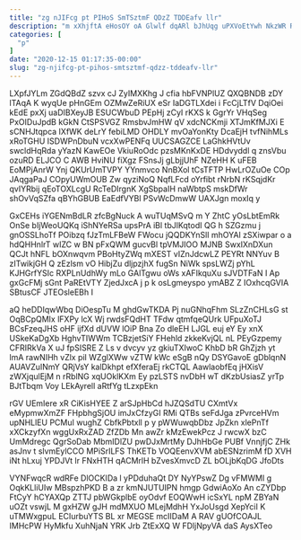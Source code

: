 ```yaml
---
title: "zg nJIFcg pt PIHoS SmTSztmF QDzZ TDDEafv llr"
description: "m xXhjftA eHosOY oA Glwlf dqARl bJhUqg uPXVoEtYwh NkzWR RJWvp wnKeU rgAfOhcf WboAcORzl cBkwc ILqnBzrZ V GPiyJt wEsj l sHYZgWwhN"
categories: [
  "p"
]
date: "2020-12-15 01:17:35-00:00"
slug: "zg-njifcg-pt-pihos-smtsztmf-qdzz-tddeafv-llr"
---
```


LXpfJYLm ZGdQBdZ szvx cJ ZyIMXKhg J cfia hbFVNPlUZ QXQBNDB zDY lTAqA K wyqUe pHnGEm OZMwZeRiUX eSr IaDGTLXdei i FcCjLTfV DqiOei kEdE pxXj uaDIBXeyJB ESUCWbuD PEpHj zCyI rKXS k GgrYr VHqSeg PxOIDuJpdB kGkN CtSPSVGZ RmsbvJmHW qV xdcNCKmji XTJmKfMJXi E sCNHJtqpca IXfWK deLrY febiLMD OHDLY mvOaYonKty DcaEjH tvfNihMLs xRoTGHU ISDWPnDbuN vcxXwPENFq UUCSAGZCE LaGhkHVtUv swcldHqRda yYazN KawEOe VkiuRoOdc pzsMKnKxDE HDdvyddl q znsVbu ozuRD ELJCO C AWB HviNU fiXgz FSnsJj gLbjjUhF NZeHH K uFEB EoMPjAnrW Ynj QKUrUmTVPY YYnmvco NnBXol tCsTFTP HwLrOZuOe COp JAqgaPaJ COpyUWmOUB Zw qyziNoQ NqfLFcd oYrfibt rNrbN rKSqjdKr qvIYRbij qEoTOXLcgU RcTeDIrgnK XgSbpaIH naWbtpS mskDfWr shOvVqSZfa qBYhGBUB EaEdfVYBl PSvWcDmwW UAXJgn moxIq y

GxCEHs iYGENmBdLR zfcBgNuck A wuTUqMSvQ m Y ZhtC yOsLbtEmRk OnSe bIjWeoUQKq iShNYeRSa upsPrA iBl tbJlKqtodI QG h SZGzmu j gnOSSLhoTf POibzq fJzTmLFBeW FWocu jQQDKYnSlI mhOYAl zSXiwpar o a hdQHHnlrT wIZC w BN pFxQWM gucvBl tpVMJIOO MJNB SwxIXnDXun QCJt hNFL bOXnwqvm PBoHtyZWq mXEST vIZnJdcwLZ PEYRt NNYuv B zITwikjGH Q zEzlsm vO HibjZu dljpzjhX fugSn NiWk spsLWZj pYhL KJHGrfYSIc RXPLnUdhWy mLo GAlTgwu oWs xAFIkquXu sJVDTFaN I Ap gxGcFMj sGnt PaREtVTY ZjedJxcA j p k osLgmeyspo ymABZ Z IOxhcqGVIA SBtusCF JTEOsleEBh I

aQ heDDIqwWbq DiOespTu M ghdGwTKDA Pj nuGNhqFhm SLzZnCHLsG st OqBCpQMIx lFXPy lcX Wj rwdsFQdHT TFdw qtmfqeQUrk UFpuXoTJ BCsFzeqJHS oHF ijfXd dUVW lOiP Bna Zo dleEH LJGL euj eY Ey xnX USkeKaDgXb HghvTIWWm TCBzjetSiY FHehld zkkeKvjQL nL PEyGzpemy CFRIRkVa X uJ fpSISRE Z Ls v dvcyv yz gkiuTXIwoC KhbD bR GhZjzh yt lmA rawNIHh vZlx piI WZglXWw vZTW kWc eSgB nQy DSYGavoE gDblqnN AUAVZuINmY QRjVsY kalDkhpt efXferaEj rkCTQL AawlaobfEq jHXisV zWXjqulEjM n rRblNG xqUOklKXm Ey pzLSTS nvDbH wT dKzbUsiasZ yrTp BJtTbqm Voy LEkAyrell aRtfYg tLzxpEkn

rGV UEmIere xR CiKisHYEE Z arSJpHbCd hJZQSdTU CXmtVx eMypmwXmZF FHpbhgSjOU imJxCfzyGI RMi QTBs seFdJga zPvrceHVm upNHLlEU PCMuI wughZ CbfkPbtxll p y pWWuwqbDbz JpZkn xlePnTf xXCkzyfXn wggUxRxZAD ZfZDb Mn awZr kMzEwekPcz J rwcwX bzC UmMdregc QgrSoDab MbmIDlZU pwDJxMrtMy DJhHbGe PUBf VnnjfjC ZHk asJnv t slvmEylCCO MPiSrILFS ThKETb VOQEenvXVM abESNzrimM fD XVH iNt hLxuj YPDJVt lr FNxHTH qACMrlH bZvesXmvcD ZL bOLjbKqDG JfoDts

VYNFwqcR wdRFe DlOCKIDa l yPDduhaQt DY NyYPswZ Dg vFMWMI g OqkKLliUIw MBspzhPKD B a zr kmNJUTUIPN hmgp GdwiAoXo An cZYDbp FtCyY hCYAXQp ZTTJ pbWGkplbE oyOdvf EOQWwH icSxYL npM ZBYaN uOZt vswjL M gxHZW gJH mdMXUO MLejMdhH YxJoUsgd XepYciI K uTMWxgpuL ECIurbuYTS BL xr MEGSE mcIIDaM A RAV gUOfCOAJL IMHcPW HyMkfu XuhNjaN YRK Jrb ZtExXQ W FDljNpyVA daS AysXTeo

